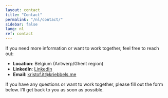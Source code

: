 ```yaml
---
layout: contact
title: "Contact"
permalink: "/nl/contact/"
sidebar: false
lang: nl
ref: contact
---
```


If you need more information or want to work together, feel free to reach out:
- **Location**: Belgium (Antwerp/Ghent region)
- **LinkedIn**: [LinkedIn](https://www.linkedin.com/in/kristofriebbels)
- **Email**: kristof.it@kriebbels.me
  
If you have any questions or want to work together, please fill out the form below. I'll get back to you as soon as possible.



